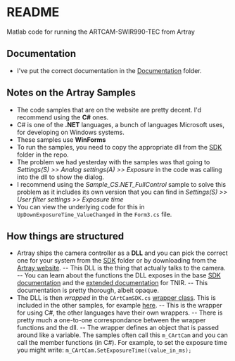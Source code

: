 ﻿# README
 
Matlab code for running the ARTCAM-SWIR990-TEC from Artray

## Documentation

- I've put the correct documentation in the [Documentation](/Documentation) folder.

## Notes on the Artray Samples

- The code samples that are on the website are pretty decent. I'd recommend using the **C#** ones. 
- C# is one of the **.NET** languages, a bunch of languages Microsoft uses, for developing on Windows systems. 
- These samples use **WinForms** 
- To run the samples, you need to copy the appropriate dll from the [SDK](/SDK) folder in the repo.
- The problem we had yesterday with the samples was that going to *Settings(S) >> Analog settings(A) >> Exposure* in the code was calling into the dll to show the dialog.
- I recommend using the *Sample_CS.NET_FullControl* sample to solve this problem as it includes its own version that you can find in *Settings(S) >> User filter settings >> Exposure time*
- You can view the underlying code for this in `UpDownExposureTime_ValueChanged` in the `Form3.cs` file.

## How things are structured

- Artray ships the camera controller as a **DLL** and you can pick the correct one for your system from the [SDK](/SDK) folder or by downloading from the [Artray website](http://www.artray.us/download_sdk.html).
-- This DLL is the thing that actually talks to the camera. 
-- You can learn about the functions the DLL exposes in the base [SDK documentation](Documentation/ARTCCM-SDK-FUNCTION-MANUAL-V1300_EN.pdf) and the [extended documentation](Documentation/ARTCCM-SDK-FUNCTION-MANUAL-TNIR-V1300_EN.pdf) for TNIR.
-- This documentation is pretty thorough, albeit opaque.
- The DLL is then *wrapped* in the `CArtCamSDK.cs` [wrapper class](Samples\ARTCCM-TNIR-lib_EN_ver.1.3.1.3b\C#\CArtCamSDK.cs). This is included in the other samples, for example [here](Samples\ARTCCM-TNIR-sample_EN_ver.1.3.1.3c\Sample\x64\C#.NET\Sample_CS.NET_FullControl\CArtCamSDK.cs). 
-- This is the wrapper for using C#, the other languages have their own wrappers.
-- There is pretty much a one-to-one correspondance between the wrapper functions and the dll.
-- The wrapper defines an object that is passed around like a variable. The samples often call this `m_CArtCam` and you can call the member functions (in C#). For example, to set the exposure time you might write:
`m_CArtCam.SetExposureTime((value_in_ms);`

